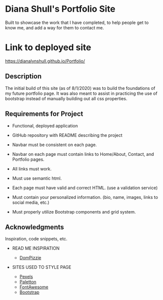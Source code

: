 # Diana Shull's Portfolio Site

Built to showcase the work that I have completed, to help people get to know me, and add a way for them to contact me.

# Link to deployed site

https://dianalynshull.github.io/Portfolio/

## Description

The initial build of this site (as of 8/1/2020) was to build the foundations of my future portfolio page. It was also meant to assist in practicing the use of bootstrap instead of manually building out all css properties.

## Requirements for Project

* Functional, deployed application

* GitHub repository with README describing the project

* Navbar must be consistent on each page.

* Navbar on each page must contain links to Home/About, Contact, and Portfolio pages.

* All links must work.

* Must use semantic html.

* Each page must have valid and correct HTML. (use a validation service)

* Must contain your personalized information. (bio, name, images, links to social media, etc.)

* Must properly utilize Bootstrap components and grid system.

## Acknowledgments

Inspiration, code snippets, etc.

* READ ME INSPIRATION
    * [DomPizzie](https://gist.github.com/DomPizzie/7a5ff55ffa9081f2de27c315f5018afc)

* SITES USED TO STYLE PAGE
    * [Pexels](https://www.pexels.com/)
    * [Paletton](https://paletton.com/)
    * [FontAwesome](https://fontawesome.com/start)
    * [Bootstrap](https://getbootstrap.com/)